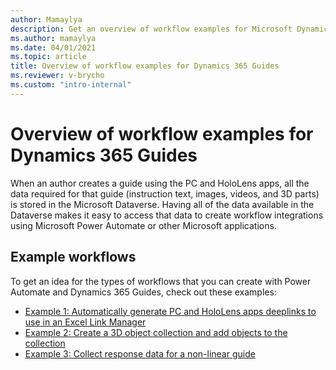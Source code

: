 ```yaml
---
author: Mamaylya
description: Get an overview of workflow examples for Microsoft Dynamics 365 Guides
ms.author: mamaylya
ms.date: 04/01/2021
ms.topic: article
title: Overview of workflow examples for Dynamics 365 Guides
ms.reviewer: v-brycho
ms.custom: "intro-internal"
---
```


# Overview of workflow examples for Dynamics 365 Guides

When an author creates a guide using the PC and HoloLens apps, all the data required for that guide (instruction text, images, videos, and 3D parts) is stored in the Microsoft Dataverse. Having all of the data available in the Dataverse makes it easy to access that data to create workflow integrations using Microsoft Power Automate or other Microsoft applications.
 
## Example workflows

To get an idea for the types of workflows that you can create with Power Automate and Dynamics 365 Guides, check out these examples:

- [Example 1: Automatically generate PC and HoloLens apps deeplinks to use in an Excel Link Manager](workflow-example-1.md)
- [Example 2: Create a 3D object collection and add objects to the collection](workflow-example-2.md)
- [Example 3: Collect response data for a non-linear guide](workflow-example-3.md)
